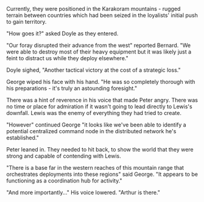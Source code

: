 Currently, they were positioned in the Karakoram mountains - rugged terrain between countries which had been seized in the loyalists' initial push to gain territory.

"How goes it?" asked Doyle as they entered.

"Our foray disrupted their advance from the west" reported Bernard. "We were able to destroy most of their heavy equipment but it was likely just a feint to distract us while they deploy elsewhere."

Doyle sighed, "Another tactical victory at the cost of a strategic loss."

George wiped his face with his hand. "He was so completely thorough with his preparations - it's truly an astounding foresight."

There was a hint of reverence in his voice that made Peter angry. There was no time or place for admiration if it wasn't going to lead directly to Lewis's downfall. Lewis was the enemy of everything they had tried to create.

"However" continued George "it looks like we've been able to identify a potential centralized command node in the distributed network he's established."

Peter leaned in. They needed to hit back, to show the world that they were strong and capable of contending with Lewis.

"There is a base far in the western reaches of this mountain range that orchestrates deployments into these regions" said George. "It appears to be functioning as a coordination hub for activity."

"And more importantly..." His voice lowered. "Arthur is there."
